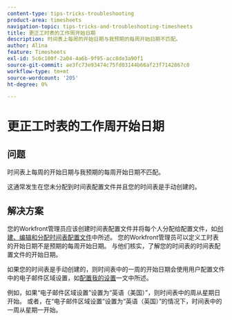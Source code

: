 ```yaml
---
content-type: tips-tricks-troubleshooting
product-area: timesheets
navigation-topic: tips-tricks-and-troubleshooting-timesheets
title: 更正工时表的工作周开始日期
description: 时间表上每周的开始日期与我预期的每周开始日期不匹配。
author: Alina
feature: Timesheets
exl-id: 5c6c100f-2a04-4a6b-9f95-acc8de3a90f1
source-git-commit: ae3fc73e93474c75fd03144b66af23f7142867c0
workflow-type: tm+mt
source-wordcount: '205'
ht-degree: 0%

---
```


# 更正工时表的工作周开始日期

<!--Audited: 5/2025-->

## 问题

时间表上每周的开始日期与我预期的每周开始日期不匹配。

这通常发生在您未分配到时间表配置文件并且您的时间表是手动创建的。


## 解决方案

您的Workfront管理员应该创建时间表配置文件并将每个人分配给配置文件，如[创建、编辑和分配时间表配置文件](/help/quicksilver/timesheets/create-and-manage-timesheets/create-timesheet-profiles.md)中所述。 您的Workfront管理员可以定义工时表的开始日期不是预期的每周开始日期。 与他们核实，了解您的时间表的时间表配置文件的开始日期。

如果您的时间表是手动创建的，则时间表中的一周的开始日期会使用用户配置文件中的电子邮件区域设置，如[配置我的设置](/help/quicksilver/workfront-basics/manage-your-account-and-profile/configuring-your-user-profile/configure-my-settings.md)一文中所述。

例如，如果“电子邮件区域设置”设置为“英语（美国）”，则时间表中的周从星期日开始。 或者，在“电子邮件区域设置”设置为“英语（英国）”的情况下，时间表中的一周从星期一开始。


<!--This is the old content for this article but I found this was not working this way at all, so I changed it to what it is today: 

## Problem

The start day of the week on my timesheet does not match the start day of the week that is configured on my timesheet profile (as described in [Create, edit, and assign timesheet profiles](../../timesheets/create-and-manage-timesheets/create-timesheet-profiles.md).).

## Solution

The start day of the week of a timesheet in Adobe Workfront uses the language and locale settings in your browser to determine the day of the week. Because of this, you need to update the language and locale settings for your browser. 

For example, with the browser language set to English and the locale set to United States, the week starts on Sunday. Alternatively, the browser language set to English and the locale set to United Kingdom, the start day is Monday.

This setting also affects the start day of the week in the pop-up calendars across the system.

The locale change does not affect the start day of the week on the Resource Grid (or resource grid view). The week always starts on Sunday.

Following are the directions for changing language and locale settings for various browsers that are supported with Workfront.

* **Chrome:** Copy and paste the following link into your Chrome browser: `chrome://settings/languages` then go to Languages.
* **Firefox:**Copy and paste the following link into your Firefox browser: `about:preferences#content` then go to Languages.
* **IE 11:** Tools -> Internet Options -> General -> Languages
* **Safari:** Unfortunately, Safari does not allow changing web browsing languages without also changing your entire operating system language. It is probably easier to simply install another browser like Chrome or Firefox.

-->



